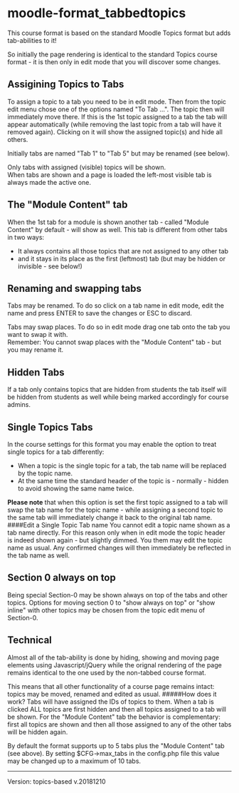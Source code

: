 # moodle-format_tabbedtopics
This course format is based on the standard Moodle Topics format but adds tab-abilities to it!

So initially the page rendering is identical to the standard Topics course format - it is then only in edit mode that you will discover some changes.

Assigining Topics to Tabs
-------------------------
To assign a topic to a tab you need to be in edit mode. Then from the topic edit menu chose one of the options named "To Tab ...". The topic then will immediately move there.
If this is the 1st topic assigned to a tab the tab will appear automatically (while removing the last topic from a tab will have it removed again). Clicking on it will show the assigned topic(s) and hide all others.

Initially tabs are named "Tab 1" to "Tab 5" but may be renamed (see below).

Only tabs with assigned (visible) topics will be shown.<br>
When tabs are shown and a page is loaded the left-most visible tab is always made the active one.

The "Module Content" tab
------------------------
When the 1st tab for a module is shown another tab - called "Module Content" by default - will show as well. This tab is different from other tabs in two ways: 
- It always contains all those topics that are not assigned to any other tab 
- and it stays in its place as the first (leftmost) tab (but may be hidden or invisible - see below!)

Renaming and swapping tabs
------------------------
Tabs may be renamed. To do so click on a tab name in edit mode, edit the name and press ENTER to save the changes or ESC to discard.

Tabs may swap places. To do so in edit mode drag one tab onto the tab you want to swap it with.<br>
Remember: You cannot swap places with the "Module Content" tab - but you may rename it.
  
Hidden Tabs
-----------
If a tab only contains topics that are hidden from students the tab itself will be hidden from students as well while being marked accordingly for course admins.

Single Topics Tabs
------------------
In the course settings for this format you may enable the option to treat single topics for a tab differently:
- When a topic is the single topic for a tab, the tab name will be replaced by the topic name.
- At the same time the standard header of the topic is - normally - hidden to avoid showing the same name twice.

<b>Please note</b> that when this option is set the first topic assigned to a tab will swap the tab name for the topic name - while assigning a second topic to the same tab will immediately change it back to the original tab name.
####Edit a Single Topic Tab name
You cannot edit a topic name shown as a tab name directly. For this reason only when in edit mode the topic header is indeed shown again - but slightly dimmed. You them may edit the topic name as usual. Any confirmed changes will then immediately be reflected in the tab name as well.

Section 0 always on top
---------
Being special Section-0 may be shown always on top of the tabs and other topics. Options for moving section 0 to "show always on top" or "show inline" with other topics may be chosen from the topic edit menu of Section-0.

Technical
---------
Almost all of the tab-ability is done by hiding, showing and moving page elements using Javascript/jQuery while the orignal rendering of the page remains identical to the one used by the non-tabbed course format.

This means that all other functionality of a course page remains intact: topics may be moved, renamed and edited as usual.
#####How does it work?
Tabs will have assigned the IDs of topics to them. When a tab is clicked ALL topics are first hidden and then all topics assigned to a tab will be shown.
For the "Module Content" tab the behavior is complementary: first all topics are shown and then all those assigned to any of the other tabs will be hidden again.

By default the format supports up to 5 tabs plus the "Module Content" tab (see above).
By setting $CFG->max_tabs in the config.php file this value may be changed up to a maximum of 10 tabs.

----
Version: topics-based v.20181210
